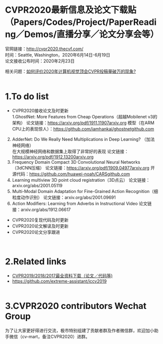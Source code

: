 # CVPR2020最新信息及论文下载贴（Papers/Codes/Project/PaperReading／Demos/直播分享／论文分享会等）


官网链接：http://cvpr2020.thecvf.com/<br>
时间：Seattle, Washington，2020年6月14日-6月19日<br>
论文接收公布时间：2020年2月23日<br>

相关问题：[如何评价2020年计算机视觉顶会CVPR投稿量破万的现象?](https://www.zhihu.com/question/356099725/)<br><br>


# 1.To do list<br>
* CVPR2020接收论文及时更新<br>
1.GhostNet: More Features from Cheap Operations（超越Mobilenet v3的架构）
论文链接：https://arxiv.org/pdf/1911.11907arxiv.org
模型（在ARM CPU上的表现惊人）：https://github.com/iamhankai/ghostnetgithub.com
2. AdderNet: Do We Really Need Multiplications in Deep Learning? （加法神经网络）<br>
在大规模神经网络和数据集上取得了非常好的表现
论文链接：https://arxiv.org/pdf/1912.13200arxiv.org<br>
3. Frequency Domain Compact 3D Convolutional Neural Networks （3dCNN压缩）
论文链接：https://arxiv.org/pdf/1909.04977arxiv.org
开源代码：https://github.com/huawei-noah/CARSgithub.com<br>
4. Learning multiview 3D point cloud registration（3D点云）
论文链接：arxiv.org/abs/2001.05119<br>
5. Multi-Modal Domain Adaptation for Fine-Grained Action Recognition（细粒度动作识别）
论文链接：arxiv.org/abs/2001.09691<br>
6. Action Modifiers: Learning from Adverbs in Instructional Video
论文链接：arxiv.org/abs/1912.06617<br>
* CVPR2020复现代码及时更新<br>
* CVPR2020论文解读及时更新<br>
* CVPR2020论文分享跟进<br>

<br>


# 2.Related links<br>
* [CVPR2019/2018/2017最全资料下载（论文／代码等)](https://github.com/extreme-assistant/cvpr2020/blob/master/README.md)<br>
* https://github.com/extreme-assistant/iccv2019<br><br>


# 3.CVPR2020 contributors Wechat Group<br>
为了让大家更好得进行交流，极市特别组建了贡献者群及作者微信群，欢迎加小助手微信（cv-mart，备注CVPR2020）进群。
